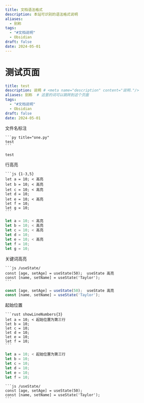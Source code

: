 ```yaml
---
title: 文档语法格式
description: 本站可识别的语法格式说明
aliases:
  - 别称
tags:
  - "#文档说明"
  - Obsidian
draft: false
date: 2024-05-01
---
```


# 测试页面

```yaml 
title: test
description: 说明 # <meta name="description" content="说明."/>
aliases: 别称  # 这里的词可以跳转到这个页面
tags:
  - "#文档说明"
  - Obsidian
draft: false
date: 2024-05-01
```


文件名标注
````
```py title="one.py"
test
```
````

```py title="one.py"
test
```

行高亮
````
```js {1-3,5} 
let a = 10; < 高亮
let b = 10; < 高亮
let c = 10; < 高亮
let d = 10;
let e = 10; < 高亮
let f = 10;
let g = 10;
```
````

```js {1-3,5} 
let a = 10; < 高亮
let b = 10; < 高亮
let c = 10; < 高亮
let d = 10;
let e = 10; < 高亮
let f = 10;
let g = 10;
```

关键词高亮

````
```js /useState/
const [age, setAge] = useState(50);  useState 高亮
const [name, setName] = useState('Taylor');
```
````

```js /useState/
const [age, setAge] = useState(50);  useState 高亮
const [name, setName] = useState('Taylor');
```

起始位置

````
```rust showLineNumbers{3}
let a = 10; < 起始位置为第三行 
let b = 10;
let c = 10;
let d = 10;
let e = 10;
let f = 10;
```
````

```rust showLineNumbers{3}
let a = 10; < 起始位置为第三行 
let b = 10;
let c = 10;
let d = 10;
let e = 10;
let f = 10;
```

````
```js /useState/
const [age, setAge] = useState(50); 
const [name, setName] = useState('Taylor');
```
````

